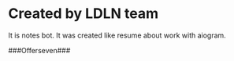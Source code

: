 # Created by LDLN team
It is notes bot. It was created like resume about work with aiogram.

###Offerseven###
